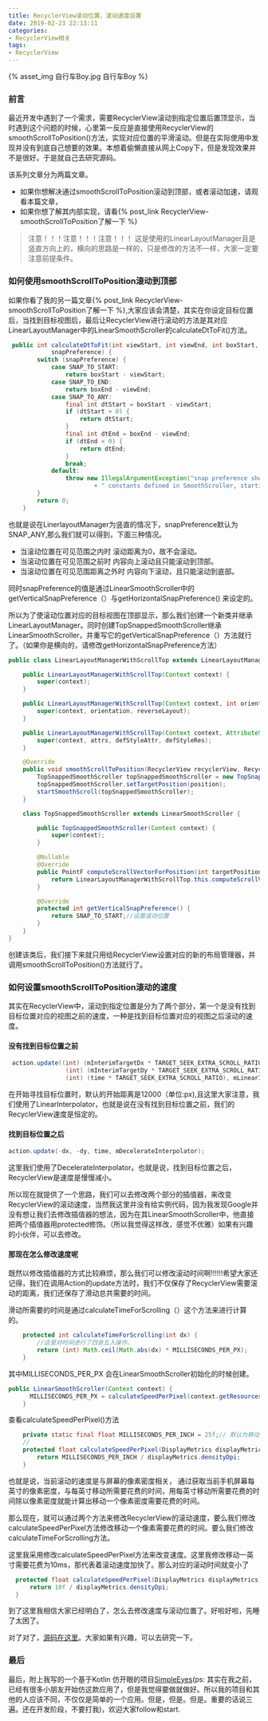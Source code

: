 ```yaml
---
title: RecyclerView滚动位置，滚动速度设置
date: 2019-02-23 22:13:11
categories:
- RecyclerView相关
tags: 
- RecyclerView
---
```


{% asset_img 自行车Boy.jpg 自行车Boy %}

### 前言

最近开发中遇到了一个需求，需要RecyclerView滚动到指定位置后置顶显示，当时遇到这个问题的时候，心里第一反应是直接使用RecyclerView的smoothScrollToPosition()方法，实现对应位置的平滑滚动。但是在实际使用中发现并没有到底自己想要的效果。本想着偷懒直接从网上Copy下，但是发现效果并不是很好。于是就自己去研究源码。

该系列文章分为两篇文章。

- 如果你想解决通过smoothScrollToPosition滚动到顶部，或者滚动加速，请观看本篇文章，
- 如果你想了解其内部实现，请看{% post_link RecyclerView-smoothScrollToPosition了解一下 %}

>注意！！！注意！！！注意！！！
>这是使用的LinearLayoutManager且是竖直方向上的，横向的思路是一样的，只是修改的方法不一样，大家一定要注意前提条件。

### 如何使用smoothScrollToPosition滚动到顶部

如果你看了我的另一篇文章{% post_link RecyclerView-smoothScrollToPosition了解一下 %},大家应该会清楚，其实在你设定目标位置后，当找到目标视图后，最后让RecyclerView进行滚动的方法是其对应LinearLayoutManager中的LinearSmoothScroller的calculateDtToFit()方法。

```java
 public int calculateDtToFit(int viewStart, int viewEnd, int boxStart, int boxEnd, int
            snapPreference) {
        switch (snapPreference) {
            case SNAP_TO_START:
                return boxStart - viewStart;
            case SNAP_TO_END:
                return boxEnd - viewEnd;
            case SNAP_TO_ANY:
                final int dtStart = boxStart - viewStart;
                if (dtStart > 0) {
                    return dtStart;
                }
                final int dtEnd = boxEnd - viewEnd;
                if (dtEnd < 0) {
                    return dtEnd;
                }
                break;
            default:
                throw new IllegalArgumentException("snap preference should be one of the"
                        + " constants defined in SmoothScroller, starting with SNAP_");
        }
        return 0;
    }

```

也就是说在LinerlayoutManager为竖直的情况下，snapPreference默认为SNAP_ANY,那么我们就可以得到，下面三种情况。

- 当滚动位置在可见范围之内时
滚动距离为0，故不会滚动。
- 当滚动位置在可见范围之前时
内容向上滚动且只能滚动到顶部。
- 当滚动位置在可见范围距离之外时
内容向下滚动，且只能滚动到底部。

同时snapPreference的值是通过LinearSmoothScroller中的getVerticalSnapPreference（）与getHorizontalSnapPreference() 来设定的。

所以为了使滚动位置对应的目标视图在顶部显示，那么我们创建一个新类并继承LinearLayoutManager。同时创建TopSnappedSmoothScroller继承LinearSmoothScroller，并重写它的getVerticalSnapPreference（）方法就行了。（如果你是横向的，请修改getHorizontalSnapPreference方法）

```java
public class LinearLayoutManagerWithScrollTop extends LinearLayoutManager {

    public LinearLayoutManagerWithScrollTop(Context context) {
        super(context);
    }

    public LinearLayoutManagerWithScrollTop(Context context, int orientation, boolean reverseLayout) {
        super(context, orientation, reverseLayout);
    }

    public LinearLayoutManagerWithScrollTop(Context context, AttributeSet attrs, int defStyleAttr, int defStyleRes) {
        super(context, attrs, defStyleAttr, defStyleRes);
    }

    @Override
    public void smoothScrollToPosition(RecyclerView recyclerView, RecyclerView.State state, int position) {
        TopSnappedSmoothScroller topSnappedSmoothScroller = new TopSnappedSmoothScroller(recyclerView.getContext());
        topSnappedSmoothScroller.setTargetPosition(position);
        startSmoothScroll(topSnappedSmoothScroller);
    }

    class TopSnappedSmoothScroller extends LinearSmoothScroller {

        public TopSnappedSmoothScroller(Context context) {
            super(context);
        }

        @Nullable
        @Override
        public PointF computeScrollVectorForPosition(int targetPosition) {
            return LinearLayoutManagerWithScrollTop.this.computeScrollVectorForPosition(targetPosition);
        }

        @Override
        protected int getVerticalSnapPreference() {
            return SNAP_TO_START;//设置滚动位置
        }
    }
}
```

创建该类后，我们接下来就只用给RecyclerView设置对应的新的布局管理器，并调用smoothScrollToPosition()方法就行了。

### 如何设置smoothScrollToPosition滚动的速度

其实在RecyclerView中，滚动到指定位置是分为了两个部分，第一个是没有找到目标位置对应的视图之前的速度，一种是找到目标位置对应的视图之后滚动的速度。

#### 没有找到目标位置之前

```java
 action.update((int) (mInterimTargetDx * TARGET_SEEK_EXTRA_SCROLL_RATIO),
                (int) (mInterimTargetDy * TARGET_SEEK_EXTRA_SCROLL_RATIO),
                (int) (time * TARGET_SEEK_EXTRA_SCROLL_RATIO), mLinearInterpolator);

```

在开始寻找目标位置时，默认的开始距离是12000（单位:px),且这里大家注意，我们使用了LinearInterpolator，也就是说在没有找到目标位置之前，我们的RecyclerView速度是恒定的。

#### 找到目标位置之后

```java
action.update(-dx, -dy, time, mDecelerateInterpolator);

```

这里我们使用了DecelerateInterpolator。也就是说，找到目标位置之后，RecyclerView是速度是慢慢减小。

所以现在就提供了一个思路，我们可以去修改两个部分的插值器，来改变RecyclerView的滚动速度，当然我这里并没有给实例代码，因为我发现Google并没有想让我们去修改插值器的想法，因为在其LinearSmoothScroller中，他直接把两个插值器用protected修饰。（所以我觉得这样改，感觉不优雅）如果有兴趣的小伙伴，可以去修改。

#### 那现在怎么修改速度呢

既然以修改插值器的方式比较麻烦，那么我们可以修改滚动时间啊!!!!!!希望大家还记得，我们在调用Action的update方法时，我们不仅保存了RecyclerView需要滚动的距离，我们还保存了滑动总共需要的时间。

滑动所需要的时间是通过calculateTimeForScrolling（）这个方法来进行计算的。

```java
    protected int calculateTimeForScrolling(int dx) {
        //这里对时间进行了四舍五入操作。
        return (int) Math.ceil(Math.abs(dx) * MILLISECONDS_PER_PX);
    }

```

其中MILLISECONDS_PER_PX 会在LinearSmoothScroller初始化的时候创建。

```java
public LinearSmoothScroller(Context context) {
      MILLISECONDS_PER_PX = calculateSpeedPerPixel(context.getResources().getDisplayMetrics());
    }
```

查看calculateSpeedPerPixel()方法

```java
    private static final float MILLISECONDS_PER_INCH = 25f;// 默认为移动一英寸需要花费25ms
    //
    protected float calculateSpeedPerPixel(DisplayMetrics displayMetrics) {
        return MILLISECONDS_PER_INCH / displayMetrics.densityDpi;
    }
```

也就是说，当前滚动的速度是与屏幕的像素密度相关， 通过获取当前手机屏幕每英寸的像素密度，与每英寸移动所需要花费的时间，用每英寸移动所需要花费的时间除以像素密度就能计算出移动一个像素密度需要花费的时间。

那么现在，就可以通过两个方法来修改RecyclerView的滚动速度，要么我们修改calculateSpeedPerPixel方法修改移动一个像素需要花费的时间。要么我们修改calculateTimeForScrolling方法。

这里我采用修改calculateSpeedPerPixel方法来改变速度。这里我修改移动一英寸需要花费为10ms，那代表着滚动速度加快了。那么对应的滚动时间就变小了

```java
  protected float calculateSpeedPerPixel(DisplayMetrics displayMetrics) {
      return 10f / displayMetrics.densityDpi;
  }

```

到了这里我相信大家已经明白了，怎么去修改速度与滚动位置了。好啦好啦，先睡了太困了。

对了对了，[源码在这里](https://github.com/AndyJennifer/RecyclerScrollToPosition)。大家如果有兴趣，可以去研究一下。

### 最后

最后，附上我写的一个基于Kotlin 仿开眼的项目[SimpleEyes](https://github.com/AndyJennifer/SimpleEyes)(ps: 其实在我之前，已经有很多小朋友开始仿这款应用了，但是我觉得要做就做好。所以我的项目和其他的人应该不同，不仅仅是简单的一个应用。但是，但是。但是。重要的话说三遍。还在开发阶段，不要打我)，欢迎大家follow和start.

